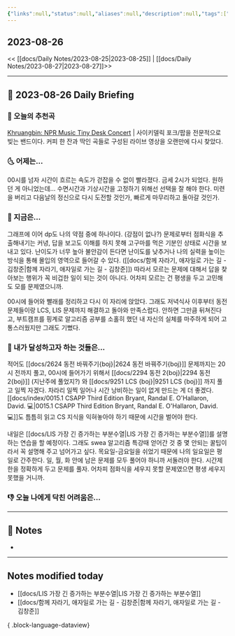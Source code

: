 ```yaml
---
{"links":null,"status":null,"aliases":null,"description":null,"tags":[" DailyNote "],"title":"2023-08-26","created":"2023-08-26T18:51:16","updated":"2025-01-14T18:42:32","dg-publish":true,"permalink":"/docs/Daily Notes/2023-08-26/","dgPassFrontmatter":true}
---
```



## 2023-08-26

<< [[docs/Daily Notes/2023-08-25\|2023-08-25]] | [[docs/Daily Notes/2023-08-27\|2023-08-27]]>>

---

## 📅 2023-08-26 Daily Briefing

### 🎵 오늘의 추천곡

[Khruangbin: NPR Music Tiny Desk Concert](https://youtu.be/vWLJeqLPfSU?feature=shared) | 사이키델릭 포크/팝을 전문적으로 빚는 밴드이다. 커피 한 잔과 딱인 곡들로 구성된 라이브 영상을 오랜만에 다시 찾았다.

### 🌜 어제는...

00시를 넘자 시간이 흐르는 속도가 걷잡을 수 없이 빨라졌다. 금세 2시가 되었다. 원하던 게 아니었는데... 수면시간과 기상시간을 고정하기 위해선 선택을 잘 해야 한다. 미련을 버리고 다음날의 정신으로 다시 도전할 것인가, 빠르게 마무리하고 돌아갈 것인가.

### 🙌 지금은...

그래프에 이어 dp도 나의 약점 중에 하나이다. (강점이 없나?) 문제로부터 점화식을 추출해내기는 커녕, 답을 보고도 이해를 하지 못해 고구마를 먹은 기분인 상태로 시간을 보내고 있다. 난이도가 너무 높아 불안감이 든다면 난이도를 낮추거나 나의 실력을 높이는 방식을 통해 몰입의 영역으로 들어갈 수 있다. ([[docs/함께 자라기, 애자일로 가는 길 - 김창준\|함께 자라기, 애자일로 가는 길 - 김창준]]) 따라서 모르는 문제에 대해서 답을 찾아보는 행위가 꼭 비겁한 일이 되는 것이 아니다. 어차피 모르는 건 평생을 두고 고민해도 모를 문제였으니까.

00시에 들어와 빨래를 정리하고 다시 이 자리에 앉았다. 그래도 저녁식사 이후부터 동전문제들이랑 LCS, LIS 문제까지 해결하고 돌아와 만족스럽다. 안하면 그만큼 뒤쳐진다고, 부트캠프를 핑계로 알고리즘 공부를 소홀히 했던 내 자신의 실체를 마주하게 되어 고통스러웠지만 그래도 기뻤다. 

### 🚀 내가 달성하고자 하는 것들은...

적어도 [[docs/2624 동전 바꿔주기{boj}\|2624 동전 바꿔주기{boj}]] 문제까지는 20시 전까지 풀고, 00시에 들어가기 위해서 [[docs/2294 동전 2{boj}\|2294 동전 2{boj}]] (지난주에 풀었지?) 와 [[docs/9251 LCS {boj}\|9251 LCS {boj}]] 까지 풀고 일찍 자겠다. 차라리 일찍 일어나 시간 낭비하는 일이 없게 만드는 게 더 좋겠다. [[docs/index/0015.1 CSAPP Third Edition Bryant, Randal E. O'Hallaron, David. 💻\|0015.1 CSAPP Third Edition Bryant, Randal E. O'Hallaron, David. 💻]]도 틈틈히 읽고 CS 지식을 익혀놓아야 하기 때문에 시간을 벌어야 한다.

내일은 [[docs/LIS 가장 긴 증가하는 부분수열\|LIS 가장 긴 증가하는 부분수열]]를 설명하는 연습을 할 예정이다. 그래도 swea 알고리즘 특강때 얻어간 것 중 몇 안되는 꿀팁이라서 꼭 설명해 주고 넘어가고 싶다. 목요일-금요일을 쉬었기 때문에 나의 일요일은 평일로 간주한다. 일, 월, 화 안에 남은 문제를 모두 풀어야 하니까 서둘러야 한다. 시간제한을 정확하게 두고 문제를 풀자. 어차피 점화식을 세우지 못할 문제였으면 평생 세우지 못했을 거니까. 

### 👎 오늘 나에게 닥친 어려움은...

---

## 📝 Notes

- 

---

## Notes modified today

- [[docs/LIS 가장 긴 증가하는 부분수열\|LIS 가장 긴 증가하는 부분수열]]
- [[docs/함께 자라기, 애자일로 가는 길 - 김창준\|함께 자라기, 애자일로 가는 길 - 김창준]]

{ .block-language-dataview}
